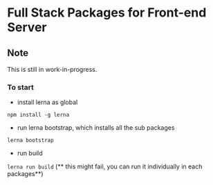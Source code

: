# Full Stack Packages for Front-end Server


## Note

This is still in work-in-progress.

### To start
- install lerna as global

`npm install -g lerna`

- run lerna bootstrap, which installs all the sub packages

`lerna bootstrap`

- run build 

`lerna run build` (** this might fail, you can run it individually in each packages**)



